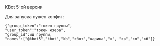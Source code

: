 KBot 5-ой версии

Для запуска нужен конфиг:
```
{"group_token":"токен группы",
"user_token":"токен юзера",
"group_id":ид группы,
"names":["@kbot5","kbot","kb","кбот","карина","к", "кв","кл","кб"]}
